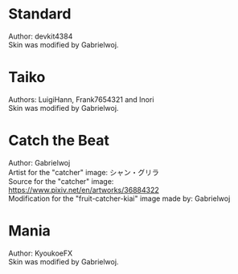 # Standard
Author: devkit4384<br>
Skin was modified by Gabrielwoj.

# Taiko
Authors: LuigiHann, Frank7654321 and Inori<br>
Skin was modified by Gabrielwoj.

# Catch the Beat
Author: Gabrielwoj<br>
Artist for the "catcher" image: シャン・グリラ<br>
Source for the "catcher" image: https://www.pixiv.net/en/artworks/36884322<br>
Modification for the "fruit-catcher-kiai" image made by: Gabrielwoj

# Mania
Author: KyoukoeFX<br>
Skin was modified by Gabrielwoj.
